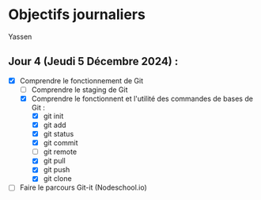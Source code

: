 # Objectifs journaliers

Yassen

## Jour 4 (Jeudi 5 Décembre 2024) :


- [x] Comprendre le fonctionnement de Git
  - [ ] Comprendre le staging de Git
  - [x] Comprendre le fonctionnent et l'utilité des commandes de bases de Git :
    - [x] git init
    - [x] git add
    - [x] git status
    - [x] git commit
    - [ ] git remote
    - [x] git pull
    - [x] git push
    - [x] git clone
- [ ] Faire le parcours Git-it (Nodeschool.io)
